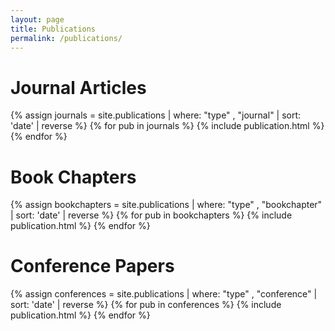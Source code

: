 ```yaml
---
layout: page
title: Publications
permalink: /publications/
---
```


<h1>Journal Articles</h1>
{% assign journals = site.publications | where: "type" , "journal" | sort: 'date' | reverse %}
{% for pub in journals %}
  {% include publication.html %}
{% endfor %}

<h1>Book Chapters</h1>
{% assign bookchapters = site.publications | where: "type" , "bookchapter" | sort: 'date' | reverse %}
{% for pub in bookchapters %}
  {% include publication.html %}
{% endfor %}

<h1>Conference Papers</h1>
{% assign conferences = site.publications | where: "type" , "conference" | sort: 'date' | reverse %}
{% for pub in conferences %}
  {% include publication.html %}
{% endfor %}
